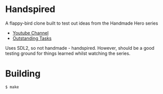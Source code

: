 # Handspired
A flappy-bird clone built to test out ideas from the Handmade Hero series
 - [Youtube Channel](https://www.youtube.com/channel/UCaTznQhurW5AaiYPbhEA-KA)
 - [Outstanding Tasks](./TODOS.md)

Uses SDL2, so not handmade - handspired. However, should be a good testing
ground for things learned whilst watching the series.

# Building
```bash
$ make
```
